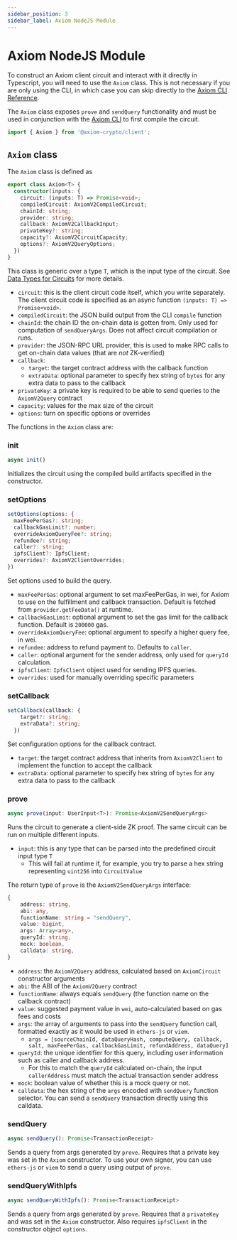 ```yaml
---
sidebar_position: 3
sidebar_label: Axiom NodeJS Module
---
```


# Axiom NodeJS Module

To construct an Axiom client circuit and interact with it directly in Typescript, you will need to use the `Axiom` class. This is not necessary if you are only using the CLI, in which case you can skip directly to the [Axiom CLI Reference](/sdk/typescript-sdk/axiom-cli "mention").

The `Axiom` class exposes `prove` and `sendQuery` functionality and must be used in conjunction with the [Axiom CLI](/sdk/typescript-sdk/axiom-cli "mention") to first compile the circuit.

```typescript
import { Axiom } from '@axiom-crypto/client';
```

## `Axiom` class

The `Axiom` class is defined as

```typescript
export class Axiom<T> {
  constructor(inputs: {
    circuit: (inputs: T) => Promise<void>;
    compiledCircuit: AxiomV2CompiledCircuit;
    chainId: string;
    provider: string;
    callback: AxiomV2CallbackInput;
    privateKey?: string;
    capacity?: AxiomV2CircuitCapacity;
    options?: AxiomV2QueryOptions;
  })
}
```

This class is generic over a type `T`, which is the input type of the circuit. See [Data Types for Circuits](/sdk/typescript-sdk/axiom-circuit/circuit-types "mention") for more details.

- `circuit`: this is the client circuit code itself, which you write separately. The client circuit code is specified as an async function `(inputs: T) => Promise<void>`.
- `compiledCircuit`: the JSON build output from the CLI `compile` function
- `chainId`: the chain ID the on-chain data is gotten from. Only used for computation of `sendQueryArgs`. Does not affect circuit compilation or runs.
- `provider`: the JSON-RPC URL provider, this is used to make RPC calls to get on-chain data values (that are _not_ ZK-verified)
- `callback`:
  - `target`: the target contract address with the callback function
  - `extraData`: optional parameter to specify hex string of `bytes` for any extra data to pass to the callback
- `privateKey`: a private key is required to be able to send queries to the `AxiomV2Query` contract
- `capacity`: values for the max size of the circuit
- `options`: turn on specific options or overrides

The functions in the `Axiom` class are:

### init

```typescript
async init()
```

Initializes the circuit using the compiled build artifacts specified in the constructor.

### setOptions

```typescript
setOptions(options: {
  maxFeePerGas?: string;
  callbackGasLimit?: number;
  overrideAxiomQueryFee?: string;
  refundee?: string;
  caller?: string;
  ipfsClient?: IpfsClient;
  overrides?: AxiomV2ClientOverrides;
})
```

Set options used to build the query.

- `maxFeePerGas`: optional argument to set maxFeePerGas, in wei, for Axiom to use on the fulfillment and callback transaction. Default is fetched from `provider.getFeeData()` at runtime.
- `callbackGasLimit`: optional argument to set the gas limit for the callback function. Default is `200000` gas.
- `overrideAxiomQueryFee`: optional argument to specify a higher query fee, in wei.
- `refundee`: address to refund payment to. Defaults to `caller`.
- `caller`: optional argument for the sender address, only used for `queryId` calculation.
- `ipfsClient`: `IpfsClient` object used for sending IPFS queries.
- `overrides`: used for manually overriding specific parameters

### setCallback

```typescript
setCallback(callback: {
    target?: string;
    extraData?: string;
  })
```

Set configuration options for the callback contract.

- `target`: the target contract address that inherits from `AxiomV2Client` to implement the function to accept the callback
- `extraData`: optional parameter to specify hex string of `bytes` for any extra data to pass to the callback

### prove

```typescript
async prove(input: UserInput<T>): Promise<AxiomV2SendQueryArgs>
```

Runs the circuit to generate a client-side ZK proof. The same circuit can be run on multiple different inputs.

- `input`: this is any type that can be parsed into the predefined circuit input type `T`
  - This will fail at runtime if, for example, you try to parse a hex string representing `uint256` into `CircuitValue`

The return type of `prove` is the `AxiomV2SendQueryArgs` interface:

```typescript
{
    address: string,
    abi: any,
    functionName: string = "sendQuery",
    value: bigint,
    args: Array<any>,
    queryId: string,
    mock: boolean,
    calldata: string,
}
```

- `address`: the `AxiomV2Query` address, calculated based on `AxiomCircuit` constructor arguments
- `abi`: the ABI of the `AxiomV2Query` contract
- `functionName`: always equals `sendQuery` (the function name on the callback contract)
- `value`: suggested payment value in `wei`, auto-calculated based on gas fees and costs
- `args`: the array of arguments to pass into the `sendQuery` function call, formatted exactly as it would be used in `ethers-js` or `viem`.&#x20;
  - `args = [sourceChainId, dataQueryHash, computeQuery, callback, salt, maxFeePerGas, callbackGasLimit, refundAddress, dataQuery]`
- `queryId`: the unique identifier for this query, including user information such as caller and callback address.
  - For this to match the `queryId` calculated on-chain, the input `callerAddress` must match the actual transaction sender address
- `mock`: boolean value of whether this is a mock query or not.
- `calldata`: the hex string of the `args` encoded with `sendQuery` function selector. You can send a `sendQuery` transaction directly using this calldata.

### sendQuery

```typescript
async sendQuery(): Promise<TransactionReceipt>
```

Sends a query from args generated by `prove`. Requires that a private key was set in the `Axiom` constructor. To use your own signer, you can use `ethers-js` or `viem` to send a query using output of `prove`.

### sendQueryWithIpfs

```typescript
async sendQueryWithIpfs(): Promise<TransactionReceipt>
```

Sends a query from args generated by `prove`. Requires that a `privateKey` and was set in the `Axiom` constructor. Also requires `ipfsClient` in the constructor object `options`.
